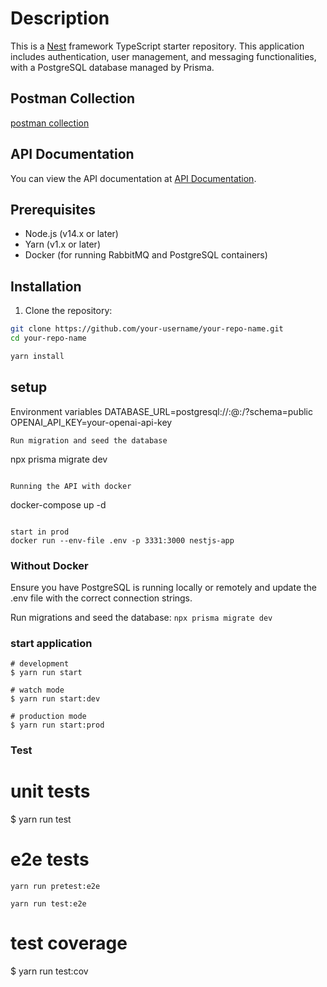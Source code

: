 # Description

This is a [Nest](https://github.com/nestjs/nest) framework TypeScript starter repository. This application includes authentication, user management, and messaging functionalities, with a PostgreSQL database managed by Prisma.

## Postman Collection

[postman collection](<../../../../../../ProgramData/dozie/Postman/app-11.6.1/book api.postman_collection.json>)

## API Documentation

You can view the API documentation at [API Documentation](http://localhost:3000/api).

## Prerequisites

- Node.js (v14.x or later)
- Yarn (v1.x or later)
- Docker (for running RabbitMQ and PostgreSQL containers)

## Installation

1. Clone the repository:

```bash
git clone https://github.com/your-username/your-repo-name.git
cd your-repo-name

yarn install
```

## setup

Environment variables
DATABASE_URL=postgresql://<username>:<password>@<host>:<port>/<database>?schema=public
OPENAI_API_KEY=your-openai-api-key

```
Run migration and seed the database

```

npx prisma migrate dev

```

Running the API with docker

```

docker-compose up -d

```

start in prod
docker run --env-file .env -p 3331:3000 nestjs-app
```

### Without Docker

Ensure you have PostgreSQL is running locally or remotely and update the .env file with the correct connection strings.

Run migrations and seed the database: `npx prisma migrate dev`

### start application

```
# development
$ yarn run start

# watch mode
$ yarn run start:dev

# production mode
$ yarn run start:prod

```

### Test

# unit tests

$ yarn run test

# e2e tests

```
yarn run pretest:e2e

yarn run test:e2e
```

# test coverage

$ yarn run test:cov

```

```
